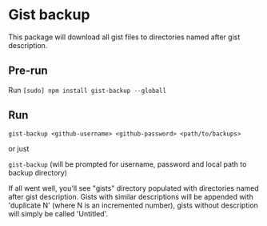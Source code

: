 # Gist backup

This package will download all gist files to directories named after gist description.

Pre-run
---

Run `[sudo] npm install gist-backup --globall`

Run
---

`gist-backup <github-username> <github-password> <path/to/backups>` 

or just 

`gist-backup` (will be prompted for username, password and local path to backup directory)

If all went well, you'll see "gists" directory populated with directories named after gist description.
Gists with similar descriptions will be appended with 'duplicate N' (where N is an incremented number), gists without description will simply be called 'Untitled'.
